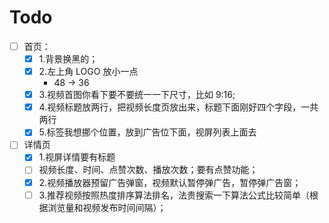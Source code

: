 # Todo

- [ ] 首页：
  - [x] 1.背景换黑的；
  - [x] 2.左上角 LOGO 放小一点
    - 48 -> 36
  - [x] 3.视频首图你看下要不要统一一下尺寸，比如 9:16;
  - [x] 4.视频标题放两行，把视频长度页放出来，标题下面刚好四个字段，一共两行
  - [x] 5.标签我想挪个位置，放到广告位下面，视屏列表上面去
- [ ] 详情页
  - [x] 1.视屏详情要有标题
  - [ ] 视频长度、时间、点赞次数、播放次数；要有点赞功能；
  - [x] 2.视频播放器预留广告弹窗，视频默认暂停弹广告，暂停弹广告窗；
  - [ ] 3.推荐视频按照热度排序算法排名，法贵搜索一下算法公式比较简单（根据浏览量和视频发布时间间隔）；
